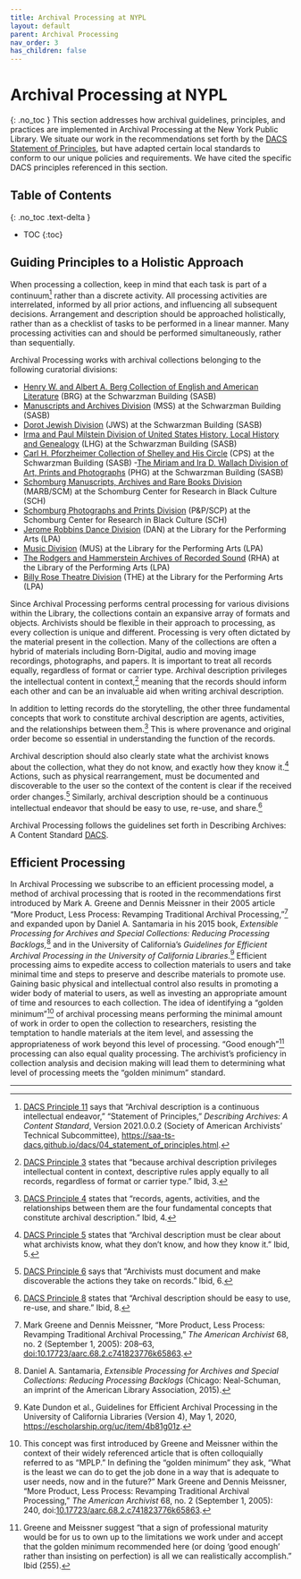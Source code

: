 ```yaml
---
title: Archival Processing at NYPL
layout: default
parent: Archival Processing
nav_order: 3
has_children: false
---
```

# Archival Processing at NYPL
{: .no_toc }
This section addresses how archival guidelines, principles, and practices are implemented in Archival Processing at the New York Public Library. We situate our work in the recommendations set forth by the [DACS Statement of Principles](https://saa-ts-dacs.github.io/dacs/04_statement_of_principles.html), but have adapted certain local standards to conform to our unique policies and requirements. We have cited the specific DACS principles referenced in this section.

## Table of Contents
{: .no_toc .text-delta }

- TOC
{:toc}

## Guiding Principles to a Holistic Approach
When processing a collection, keep in mind that each task is part of a continuum[^1] rather than a discrete activity. All processing activities are interrelated, informed by all prior actions, and influencing all subsequent decisions. Arrangement and description should be approached holistically, rather than as a checklist of tasks to be performed in a linear manner. Many processing activities can and should be performed simultaneously, rather than sequentially.

Archival Processing works with archival collections belonging to the following curatorial divisions:

- [Henry W. and Albert A. Berg Collection of English and American Literature](https://www.nypl.org/locations/schwarzman/berg-collection-english-and-american-literature) (BRG) at the Schwarzman Building (SASB)
- [Manuscripts and Archives Division](https://www.nypl.org/locations/schwarzman/manuscripts-division) (MSS) at the Schwarzman Building (SASB)
- [Dorot Jewish Division](https://www.nypl.org/locations/schwarzman/jewish-division) (JWS) at the Schwarzman Building (SASB)
- [Irma and Paul Milstein Division of United States History, Local History and Genealogy](https://www.nypl.org/locations/schwarzman/milstein) (LHG) at the Schwarzman Building (SASB)
- [Carl H. Pforzheimer Collection of Shelley and His Circle](https://www.nypl.org/locations/schwarzman/pforzheimer-collection-shelley-and-his-circle) (CPS) at the Schwarzman Building (SASB)
-[The Miriam and Ira D. Wallach Division of Art, Prints and Photographs](https://www.nypl.org/locations/schwarzman/wallach-division) (PHG) at the Schwarzman Building (SASB)
- [Schomburg Manuscripts, Archives and Rare Books Division](https://www.nypl.org/locations/schomburg/manuscripts-archives-and-rare-books-division) (MARB/SCM) at the Schomburg Center for Research in Black Culture (SCH)
- [Schomburg Photographs and Prints Division](https://www.nypl.org/locations/schomburg/photographs-and-prints-division) (P&P/SCP) at the Schomburg Center for Research in Black Culture (SCH)
- [Jerome Robbins Dance Division](https://www.nypl.org/locations/lpa/jerome-robbins-dance-division) (DAN) at the Library for the Performing Arts (LPA)
- [Music Division](https://www.nypl.org/locations/lpa/music-division) (MUS) at the Library for the Performing Arts (LPA)
- [The Rodgers and Hammerstein Archives of Recorded Sound](https://www.nypl.org/locations/lpa/rodgers-and-hammerstein-archives-recorded-sound) (RHA) at the Library of the Performing Arts (LPA)
- [Billy Rose Theatre Division](https://www.nypl.org/locations/lpa/billy-rose-theatre-division) (THE) at the Library for the Performing Arts (LPA)

Since Archival Processing performs central processing for various divisions within the Library, the collections contain an expansive array of formats and objects. Archivists should be flexible in their approach to processing, as every collection is unique and different. Processing is very often dictated by the material present in the collection. Many of the collections are often a hybrid of materials including Born-Digital, audio and moving image recordings, photographs, and papers. It is important to treat all records equally, regardless of format or carrier type. Archival description privileges the intellectual content in context,[^2] meaning that the records should inform each other and can be an invaluable aid when writing archival description.

In addition to letting records do the storytelling, the other three fundamental concepts that work to constitute archival description are agents, activities, and the relationships between them.[^3] This is where provenance and original order become so essential in understanding the function of the records.

Archival description should also clearly state what the archivist knows about the collection, what they do not know, and exactly how they know it.[^4] Actions, such as physical rearrangement, must be documented and discoverable to the user so the context of the content is clear if the received order changes.[^5] Similarly, archival description should be a continuous intellectual endeavor that should be easy to use, re-use, and share.[^6]

Archival Processing follows the guidelines set forth in Describing Archives: A Content Standard [DACS](https://saa-ts-dacs.github.io/).

## Efficient Processing
In Archival Processing we subscribe to an efficient processing model, a method of archival processing that is rooted in the recommendations first introduced by Mark A. Greene and Dennis Meissner in their 2005 article “More Product, Less Process: Revamping Traditional Archival Processing,”[^7] and expanded upon by Daniel A. Santamaria in his 2015 book, _Extensible Processing for Archives and Special Collections: Reducing Processing Backlogs,_[^8] and in the University of California’s _Guidelines for Efficient Archival Processing in the University of California Libraries._[^9] Efficient processing aims to expedite access to collection materials to users and take minimal time and steps to preserve and describe materials to promote use. Gaining basic physical and intellectual control also results in promoting a wider body of material to users, as well as investing an appropriate amount of time and resources to each collection. The idea of identifying a “golden minimum”[^10] of archival processing means performing the minimal amount of work in order to open the collection to researchers, resisting the temptation to handle materials at the item level, and assessing the appropriateness of work beyond this level of processing. “Good enough”[^11] processing can also equal quality processing. The archivist’s proficiency in collection analysis and decision making will lead them to determining what level of processing meets the “golden minimum” standard.

---

[^1]: [DACS Principle 11](https://saa-tsdacsgithub.io/dacs/04_statement_of_principles.html#11--archival-description-is-a-continuous-intellectual-endeavor) says that “Archival description is a continuous intellectual endeavor,” “Statement of Principles,” _Describing Archives: A Content Standard_, Version 2021.0.0.2 (Society of American Archivists’ Technical Subcommittee), <https://saa-ts-dacs.github.io/dacs/04_statement_of_principles.html>.

[^2]: [DACS Principle 3](https://saa-tsdacs.github.io/dacs/04_statement_of_principles.html#3-because-archival-description-privileges-intellectual-content-in-context-descriptive-rules-apply-equally-to-all-records-regardless-of-format-or-carrier-type) states that “because archival description privileges intellectual content in context, descriptive rules apply equally to all records, regardless of format or carrier type.” Ibid, 3.

[^3]: [DACS Principle 4](https://saa-ts-dacs.github.io/dacs/04_statement_of_principles.html#4-records-agents-activities-and-the-relationships-between-them-are-the-four-fundamental-concepts-that-constitute-archival-description) states that “records, agents, activities, and the relationships between them are the four fundamental concepts that constitute archival description.” Ibid, 4.

[^4]: [DACS Principle 5](https://saa-ts-dacs.github.io/dacs/04_statement_of_principles.html#5-archival-description-must-be-clear-about-what-archivists-know-what-they-dont-know-and-how-they-know-it) states that “Archival description must be clear about what archivists know, what they don’t know, and how they know it.” Ibid, 5.

[^5]: [DACS Principle 6](https://saa-ts-dacs.github.io/dacs/04_statement_of_principles.html#6-archivists-must-document-and-make-discoverable-the-actions-they-take-on-records) says that “Archivists must document and make discoverable the actions they take on records.” Ibid, 6.

[^6]: [DACS Principle 8](https://saa-ts-dacs.github.io/dacs/04_statement_of_principles.html#8-archival-description-should-be-easy-to-use-re-use-and-share) states that “Archival description should be easy to use, re-use, and share.” Ibid, 8.

[^7]: Mark Greene and Dennis Meissner, “More Product, Less Process: Revamping Traditional Archival Processing,” _The American Archivist_ 68, no. 2 (September 1, 2005): 208–63, [doi:10.17723/aarc.68.2.c741823776k65863](https://meridian.allenpress.com/american-archivist/article/68/2/208/24011/More-Product-Less-Process-Revamping-Traditional).

[^8]: Daniel A. Santamaria, _Extensible Processing for Archives and Special Collections: Reducing Processing Backlogs_ (Chicago: Neal-Schuman, an imprint of the American Library Association, 2015).

[^9]: Kate Dundon et al., Guidelines for Efficient Archival Processing in the University of California Libraries (Version 4), May 1, 2020, <https://escholarship.org/uc/item/4b81g01z>.

[^10]: This concept was first introduced by Greene and Meissner within the context of their widely referenced article that is often colloquially referred to as “MPLP.” In defining the “golden minimum” they ask, “What is the least we can do to get the job done in a way that is adequate to user needs, now and in the future?” Mark Greene and Dennis Meissner, “More Product, Less Process: Revamping Traditional Archival Processing,” _The American Archivist_ 68, no. 2 (September 1, 2005): 240, doi:[10.17723/aarc.68.2.c741823776k65863](https://meridian.allenpress.com/american-archivist/article/68/2/208/24011/More-Product-Less-Process-Revamping-Traditional).

[^11]: Greene and Meissner suggest “that a sign of professional maturity would be for us to own up to the limitations we work under and accept that the golden minimum recommended here (or doing ‘good enough’ rather than insisting on perfection) is all we can realistically accomplish.” Ibid (255).